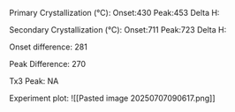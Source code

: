 Primary Crystallization (°C):
	Onset:430
	Peak:453
	Delta H:
	
Secondary Crystallization  (°C):
	Onset:711
	Peak:723
	Delta H:
	
Onset difference: 281

Peak Difference: 270

Tx3 Peak: NA
<!-- PUBLISH STOP -->
Experiment plot:
![[Pasted image 20250707090617.png]]
